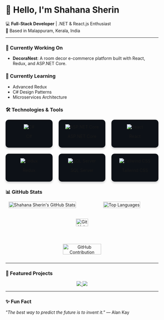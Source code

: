 
# 👋 Hello, I'm Shahana Sherin

💻 **Full-Stack Developer** | .NET & React.js Enthusiast  
       📍 Based in Malappuram, Kerala, India

---

### 🔭 Currently Working On
- **DecoraNest**: A room decor e-commerce platform built with React, Redux, and ASP.NET Core.

### 🌱 Currently Learning
- Advanced Redux
- C# Design Patterns
- Microservices Architecture


### 🛠 Technologies & Tools

<div align="center" style="display:grid;grid-template-columns:repeat(auto-fit,minmax(120px,1fr));gap:20px;max-width:700px;">
  
  <div style="background:#0d1117;border-radius:10px;padding:15px;box-shadow:0 4px 6px rgba(0,0,0,0.2);">
    <img src="https://img.shields.io/badge/C%23-239120?style=for-the-badge&logo=c-sharp&logoColor=white" alt="C#" />
    <p align="center">C#</p>
  </div>

  <div style="background:#0d1117;border-radius:10px;padding:15px;box-shadow:0 4px 6px rgba(0,0,0,0.2);">
    <img src="https://img.shields.io/badge/ASP.NET_Core-512BD4?style=for-the-badge&logo=dot-net&logoColor=white" alt="ASP.NET Core" />
    <p align="center">ASP.NET Core</p>
  </div>

  <div style="background:#0d1117;border-radius:10px;padding:15px;box-shadow:0 4px 6px rgba(0,0,0,0.2);">
    <img src="https://img.shields.io/badge/React-20232A?style=for-the-badge&logo=react&logoColor=61DAFB" alt="React" />
    <p align="center">React</p>
  </div>

  <div style="background:#0d1117;border-radius:10px;padding:15px;box-shadow:0 4px 6px rgba(0,0,0,0.2);">
    <img src="https://img.shields.io/badge/Redux-764ABC?style=for-the-badge&logo=redux&logoColor=white" alt="Redux" />
    <p align="center">Redux</p>
  </div>

  <div style="background:#0d1117;border-radius:10px;padding:15px;box-shadow:0 4px 6px rgba(0,0,0,0.2);">
    <img src="https://img.shields.io/badge/SQL_Server-CC2927?style=for-the-badge&logo=microsoft-sql-server&logoColor=white" alt="SQL Server" />
    <p align="center">SQL Server</p>
  </div>

  <div style="background:#0d1117;border-radius:10px;padding:15px;box-shadow:0 4px 6px rgba(0,0,0,0.2);">
    <img src="https://img.shields.io/badge/Tailwind_CSS-38B2AC?style=for-the-badge&logo=tailwind-css&logoColor=white" alt="Tailwind CSS" />
    <p align="center">Tailwind CSS</p>
  </div>

</div>



### 📊 GitHub Stats

<div align="center" style="display: grid; grid-template-columns: repeat(2, 1fr); gap: 20px; align-items: center; justify-items: center;">

  <!-- Main Stats -->
  <div>
    <img src="https://github-readme-stats.vercel.app/api?username=shahana163sherin&show_icons=true&theme=tokyonight&hide_border=false&bg_color=0d1117&text_color=ffffff&icon_color=79ff97" alt="Shahana Sherin's GitHub Stats" width="100%" />
  </div>

  <!-- Top Languages -->
  <div>
    <img src="https://github-readme-stats.vercel.app/api/top-langs/?username=shahana163sherin&layout=compact&theme=tokyonight&hide_border=false&bg_color=0d1117&text_color=ffffff" alt="Top Languages" width="100%" />
  </div>

  <!-- Streak Stats -->
  <div style="grid-column: span 2; text-align: center;">
    <img src="https://github-readme-streak-stats.herokuapp.com/?user=shahana163sherin&theme=tokyonight&hide_border=false&background=0d1117&stroke=ffffff" alt="GitHub Streak" width="60%" />
  </div>

  <!-- Contribution Graph -->
  <div style="grid-column: span 2; text-align: center;">
    <img src="https://activity-graph.herokuapp.com/graph?username=shahana163sherin&theme=react-dark&area=true&hide_border=false" alt="GitHub Contribution Graph" width="80%" />
  </div>

</div>


---

### 📌 Featured Projects
<p align="center">
  <a href="https://github.com/shahana163sherin/DecoranestBacknd">
    <img src="https://img.shields.io/badge/DecoranestBacknd-Backend-blue?style=for-the-badge&logo=dot-net&logoColor=white" />
  </a>
  <a href="https://github.com/shahana163sherin/DecoraNest">
    <img src="https://img.shields.io/badge/DecoraNest-Frontend-brightgreen?style=for-the-badge&logo=react&logoColor=white" />
  </a>
  <!-- <a href="https://github.com/shahana163sherin/front-end-badge">
    <img src="https://img.shields.io/badge/Front-End_Badge-Tailwind-blueviolet?style=for-the-badge&logo=tailwind-css&logoColor=white" />
  </a> -->
</p>

---

### ✨ Fun Fact
_"The best way to predict the future is to invent it."_ — Alan Kay
